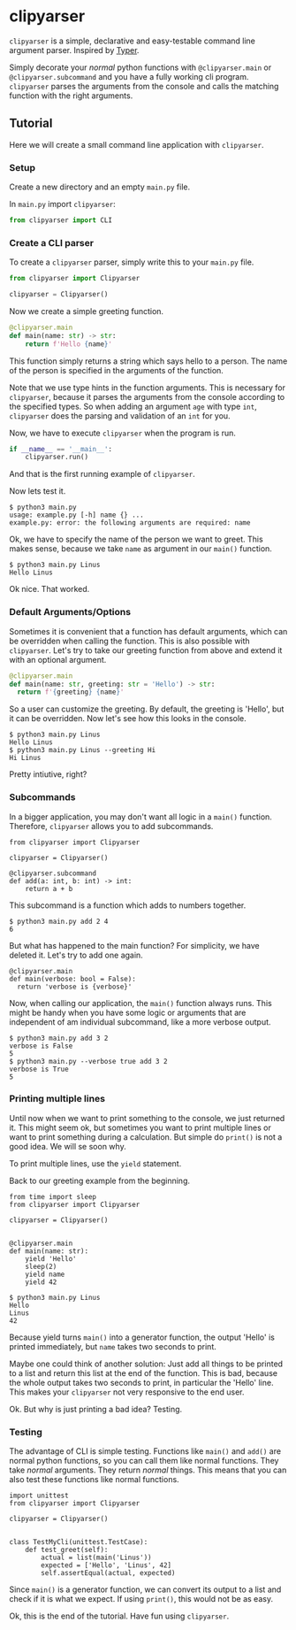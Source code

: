 # clipyarser

`clipyarser` is a simple, declarative and easy-testable command line argument parser.
Inspired by [Typer](https://github.com/tiangolo/typer).

Simply decorate your _normal_ python functions with `@clipyarser.main` or `@clipyarser.subcommand` and
you have a fully working cli program.
`clipyarser` parses the arguments from the console and calls the matching function with the right arguments.

## Tutorial

Here we will create a small command line application with `clipyarser`.

### Setup

Create a new directory and an empty `main.py` file.

In `main.py` import `clipyarser`:

```python
from clipyarser import CLI
```

### Create a CLI parser

To create a `clipyarser` parser, simply write this to your `main.py` file.

```python
from clipyarser import Clipyarser

clipyarser = Clipyarser()
```

Now we create a simple greeting function.

```python
@clipyarser.main
def main(name: str) -> str:
    return f'Hello {name}'
```

This function simply returns a string which says hello to a person.
The name of the person is specified in the arguments of the function.

Note that we use type hints in the function arguments.
This is necessary for `clipyarser`, because it parses the arguments from the console according to the specified types.
So when adding an argument `age` with type `int`, `clipyarser` does the parsing and validation of an `int` for you.

Now, we have to execute `clipyarser` when the program is run.

```python
if __name__ == '__main__':
    clipyarser.run()
```

And that is the first running example of `clipyarser`.

Now lets test it.

```shell
$ python3 main.py
usage: example.py [-h] name {} ...
example.py: error: the following arguments are required: name
```

Ok, we have to specify the name of the person we want to greet.
This makes sense, because we take `name` as argument in our `main()` function.

```shell
$ python3 main.py Linus
Hello Linus
```

Ok nice. That worked.

### Default Arguments/Options

Sometimes it is convenient that a function has default arguments, which can be overridden when calling the function.
This is also possible with `clipyarser`. Let's try to take our greeting function from above and extend it with an
optional argument.

```python
@clipyarser.main
def main(name: str, greeting: str = 'Hello') -> str:
  return f'{greeting} {name}'
```

So a user can customize the greeting. By default, the greeting is 'Hello', but it can be overridden.
Now let's see how this looks in the console.

```shell
$ python3 main.py Linus
Hello Linus
$ python3 main.py Linus --greeting Hi
Hi Linus
```

Pretty intiutive, right?

### Subcommands

In a bigger application, you may don't want all logic in a `main()` function.
Therefore, `clipyarser` allows you to add subcommands.

```python3
from clipyarser import Clipyarser

clipyarser = Clipyarser()

@clipyarser.subcommand
def add(a: int, b: int) -> int:
    return a + b
```

This subcommand is a function which adds to numbers together.

```shell
$ python3 main.py add 2 4
6
```

But what has happened to the main function? For simplicity, we have deleted it.
Let's try to add one again.

```shell
@clipyarser.main
def main(verbose: bool = False):
  return 'verbose is {verbose}'
```

Now, when calling our application, the `main()` function always runs.
This might be handy when you have some logic or arguments that are independent of am individual subcommand, like a 
more verbose output.

```shell
$ python3 main.py add 3 2
verbose is False
5
$ python3 main.py --verbose true add 3 2
verbose is True
5
```

### Printing multiple lines

Until now when we want to print something to the console, we just returned it.
This might seem ok, but sometimes you want to print multiple lines or want to print something during a calculation.
But simple do `print()` is not a good idea. We will se soon why.

To print multiple lines, use the `yield` statement.

Back to our greeting example from the beginning.

```python3
from time import sleep
from clipyarser import Clipyarser

clipyarser = Clipyarser()


@clipyarser.main
def main(name: str):
    yield 'Hello'
    sleep(2)
    yield name
    yield 42
```

```shell
$ python3 main.py Linus
Hello
Linus
42
```

Because yield turns `main()` into a generator function, the output 'Hello' is printed immediately, but `name` takes 
two seconds to print.

Maybe one could think of another solution: Just add all things to be printed to a list and return this list at the 
end of the function.
This is bad, because the whole output takes two seconds to print, in particular the 'Hello' line.
This makes your `clipyarser` not very responsive to the end user.

Ok. But why is just printing a bad idea? Testing.

### Testing

The advantage of CLI is simple testing.
Functions like `main()` and `add()` are normal python functions, so you can call them like normal functions.
They take _normal_ arguments. They return _normal_ things.
This means that you can also test these functions like normal functions.

```python3
import unittest
from clipyarser import Clipyarser

clipyarser = Clipyarser()


class TestMyCli(unittest.TestCase):
    def test_greet(self):
        actual = list(main('Linus'))
        expected = ['Hello', 'Linus', 42]
        self.assertEqual(actual, expected)
```

Since `main()` is a generator function, we can convert its output to a list and check if it is what we expect.
If using `print()`, this would not be as easy.

Ok, this is the end of the tutorial. Have fun using `clipyarser`.
